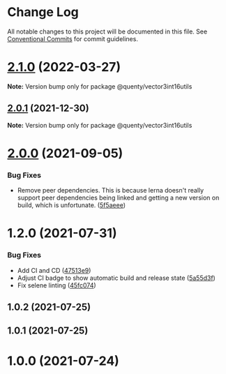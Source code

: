 # Change Log

All notable changes to this project will be documented in this file.
See [Conventional Commits](https://conventionalcommits.org) for commit guidelines.

# [2.1.0](https://github.com/Quenty/NevermoreEngine/compare/@quenty/vector3int16utils@2.0.1...@quenty/vector3int16utils@2.1.0) (2022-03-27)

**Note:** Version bump only for package @quenty/vector3int16utils





## [2.0.1](https://github.com/Quenty/NevermoreEngine/compare/@quenty/vector3int16utils@2.0.0...@quenty/vector3int16utils@2.0.1) (2021-12-30)

**Note:** Version bump only for package @quenty/vector3int16utils





# [2.0.0](https://github.com/Quenty/NevermoreEngine/compare/@quenty/vector3int16utils@1.2.0...@quenty/vector3int16utils@2.0.0) (2021-09-05)


### Bug Fixes

* Remove peer dependencies. This is because lerna doesn't really support peer dependencies being linked and getting a new version on build, which is unfortunate. ([5f5aeee](https://github.com/Quenty/NevermoreEngine/commit/5f5aeeea8de9975435309e53679f0ef7064f9dd0))





# 1.2.0 (2021-07-31)


### Bug Fixes

* Add CI and CD ([47513e9](https://github.com/Quenty/NevermoreEngine/commit/47513e9b568162707534af132396dd8756947dd3))
* Adjust CI badge to show automatic build and release state ([5a55d3f](https://github.com/Quenty/NevermoreEngine/commit/5a55d3f19bf8d66a760d67da9b56ed47fab74656))
* Fix selene linting ([45fc074](https://github.com/Quenty/NevermoreEngine/commit/45fc07489ee59127ac6582689f19a0e87c1e5b5a))



## 1.0.2 (2021-07-25)



## 1.0.1 (2021-07-25)



# 1.0.0 (2021-07-24)
